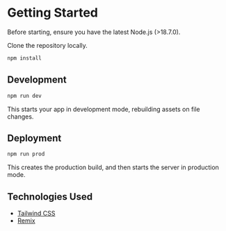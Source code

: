 # Getting Started

Before starting, ensure you have the latest Node.js (>18.7.0).

Clone the repository locally.

```sh
npm install
```

## Development

```sh
npm run dev
```

This starts your app in development mode, rebuilding assets on file changes.

## Deployment

```sh
npm run prod
```

This creates the production build, and then starts the server in production mode.

## Technologies Used

- [Tailwind CSS](https://tailwindcss.com/)
- [Remix](https://remix.run/)

